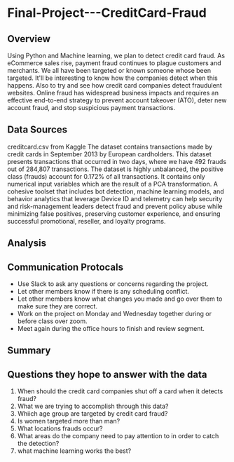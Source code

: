 # Final-Project---CreditCard-Fraud

## Overview 
Using Python and Machine learning, we plan to detect credit card fraud. As eCommerce sales rise, payment fraud continues to plague customers and merchants. We all have been targeted or known someone whose been targeted. It'll be interesting to know how the companies detect when this happens. Also to try and see how credit card companies detect fraudulent websites.
Online fraud has widespread business impacts and requires an effective end-to-end strategy to prevent account takeover (ATO), deter new account fraud, and stop suspicious payment transactions.

## Data Sources
creditcard.csv from Kaggle
The dataset contains transactions made by credit cards in September 2013 by European cardholders.
This dataset presents transactions that occurred in two days, where we have 492 frauds out of 284,807 transactions. The dataset is highly unbalanced, the positive class (frauds) account for 0.172% of all transactions.
It contains only numerical input variables which are the result of a PCA transformation.
A cohesive toolset that includes bot detection, machine learning models, and behavior analytics that leverage Device ID and telemetry can help security and risk-management leaders detect fraud and prevent policy abuse while minimizing false positives, preserving customer experience, and ensuring successful promotional, reseller, and loyalty programs.

## Analysis

## Communication Protocals 
* Use Slack to ask any questions or concerns regarding the project. 
* Let other members know if there is any scheduling conflict. 
* Let other members know what changes you made and go over them to make sure they are correct. 
* Work on the project on Monday and Wednesday together during or before class over zoom.
* Meet again during the office hours to finish and review segment.   

## Summary

## Questions they hope to answer with the data
1. When should the credit card companies shut off a card when it detects fraud?
2. What we are trying to accomplish through this data?
3. Whiich age group are targeted by credit card fraud?
4. Is women targeted more than man?
5. What locations frauds occur?
6. What areas do the company need to pay attention to in order to catch the detection?
7. what machine learning works the best?
